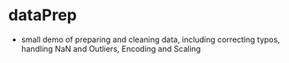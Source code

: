 # dataPrep
- small demo of preparing and cleaning data, including correcting typos, handling NaN and Outliers, Encoding and Scaling
